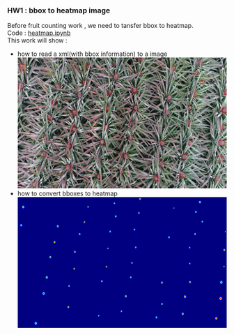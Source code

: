 ### HW1 : bbox to heatmap image
Before fruit counting work , we need to tansfer bbox to heatmap. <br />
Code : [heatmap.ipynb](https://github.com/aaron851113/ComputerVision/blob/master/bbox_to_heatmap/heatmap.ipynb.ipynb) <br />
This work will show : 
* how to read a xml(with bbox information) to a image 
<img src="https://github.com/aaron851113/ComputerVision/blob/master/bbox_to_heatmap/labelled.jpg" width="600" height="300" /><br />
* how to convert bboxes to heatmap <br />
<img src="https://github.com/aaron851113/ComputerVision/blob/master/bbox_to_heatmap/heatmap_output.jpg" width="600" height="300" /><br />

